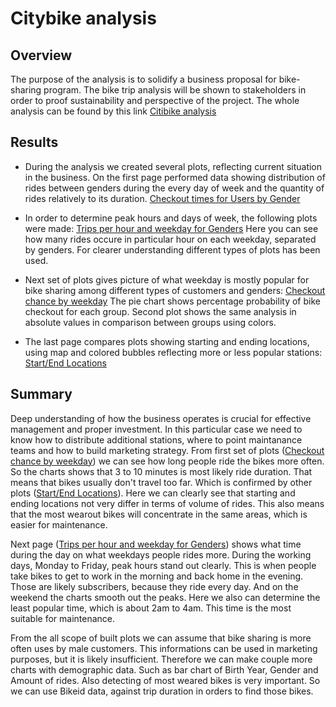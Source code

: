 # Citybike analysis
## Overview
The purpose of the analysis is to solidify a business proposal for bike-sharing program. The bike trip analysis will be shown to stakeholders in order to proof sustainability and perspective of the project. The whole analysis can be found by this link [Citibike analysis](https://public.tableau.com/app/profile/andrew.g6415/viz/Citibike_16267998413540/Citibankbikesanalysis#1)

## Results
- During the analysis we created several plots, reflecting current situation in the business. On the first page performed data showing distribution of rides between genders during the every day of week and the quantity of rides relatively to its duration. [Checkout times for Users by Gender](https://github.com/andgerashchenko/bikesharing/blob/main/Resources/checkout%20times.png)

- In order to determine peak hours and days of week, the following plots were made: [Trips per hour and weekday for Genders](https://github.com/andgerashchenko/bikesharing/blob/main/Resources/trips%20each%20hour%20by%20weekday.png)
Here you can see how many rides occure in particular hour on each weekday, separated by genders. For clearer understanding different types of plots has been used.

- Next set of plots gives picture of what weekday is mostly popular for bike sharing among different types of customers and genders: [Checkout chance by weekday](https://github.com/andgerashchenko/bikesharing/blob/main/Resources/trips%20by%20weekday.png)
The pie chart shows percentage probability of bike checkout for each group. Second plot shows the same analysis in absolute values in comparison between groups using colors.

- The last page compares plots showing starting and ending locations, using map and colored bubbles reflecting more or less popular stations: [Start/End Locations](https://github.com/andgerashchenko/bikesharing/blob/main/Resources/locations.png)
 
## Summary
Deep understanding of how the business operates is crucial for effective management and proper investment. In this particular case we need to know how to distribute additional stations, where to point maintanance teams and how to build marketing strategy. 
From first set of plots ([Checkout chance by weekday](https://github.com/andgerashchenko/bikesharing/blob/main/Resources/trips%20by%20weekday.png)) we can see how long people ride the bikes more often. So the charts shows that 3 to 10 minutes is most likely ride duration. That means that bikes usually don't travel too far. Which is confirmed by other plots ([Start/End Locations](https://github.com/andgerashchenko/bikesharing/blob/main/Resources/locations.png)). Here we can clearly see that starting and ending locations not very differ in terms of volume of rides. This also means that the most wearout bikes will concentrate in the same areas, which is easier for maintenance.

Next page ([Trips per hour and weekday for Genders](https://github.com/andgerashchenko/bikesharing/blob/main/Resources/trips%20each%20hour%20by%20weekday.png)) shows what time during the day on what weekdays people rides more. During the working days, Monday to Friday, peak hours stand out clearly. This is when people take bikes to get to work in the morning and back home in the evening. Those are likely subscribers, because they ride every day. And on the weekend the charts smooth out the peaks. Here we also can determine the least popular time, which is about 2am to 4am. This time is the most suitable for maintenance.

From the all scope of built plots we can assume that bike sharing is more often uses by male customers. This informations can be used in marketing purposes, but it is likely insufficient. Therefore we can make couple more charts with demographic data. Such as bar chart of Birth Year, Gender and Amount of rides. Also detecting of most weared bikes is very important. So we can use Bikeid data, against trip duration in orders to find those bikes.

